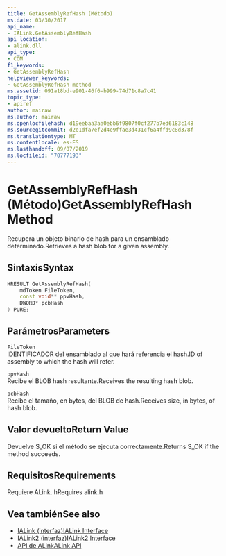 ```yaml
---
title: GetAssemblyRefHash (Método)
ms.date: 03/30/2017
api_name:
- IALink.GetAssemblyRefHash
api_location:
- alink.dll
api_type:
- COM
f1_keywords:
- GetAssemblyRefHash
helpviewer_keywords:
- GetAssemblyRefHash method
ms.assetid: 091a18bd-e901-46f6-b999-74d71c8a7c41
topic_type:
- apiref
author: mairaw
ms.author: mairaw
ms.openlocfilehash: d19eebaa3aa0ebb6f9807f0cf277b7ed6183c148
ms.sourcegitcommit: d2e1dfa7ef2d4e9ffae3d431cf6a4ffd9c8d378f
ms.translationtype: MT
ms.contentlocale: es-ES
ms.lasthandoff: 09/07/2019
ms.locfileid: "70777193"
---
```

# <a name="getassemblyrefhash-method"></a><span data-ttu-id="6d34b-102">GetAssemblyRefHash (Método)</span><span class="sxs-lookup"><span data-stu-id="6d34b-102">GetAssemblyRefHash Method</span></span>
<span data-ttu-id="6d34b-103">Recupera un objeto binario de hash para un ensamblado determinado.</span><span class="sxs-lookup"><span data-stu-id="6d34b-103">Retrieves a hash blob for a given assembly.</span></span>  
  
## <a name="syntax"></a><span data-ttu-id="6d34b-104">Sintaxis</span><span class="sxs-lookup"><span data-stu-id="6d34b-104">Syntax</span></span>  
  
```cpp  
HRESULT GetAssemblyRefHash(  
    mdToken FileToken,  
    const void** ppvHash,  
    DWORD* pcbHash  
) PURE;  
```  
  
## <a name="parameters"></a><span data-ttu-id="6d34b-105">Parámetros</span><span class="sxs-lookup"><span data-stu-id="6d34b-105">Parameters</span></span>  
 `FileToken`  
 <span data-ttu-id="6d34b-106">IDENTIFICADOR del ensamblado al que hará referencia el hash.</span><span class="sxs-lookup"><span data-stu-id="6d34b-106">ID of assembly to which the hash will refer.</span></span>  
  
 `ppvHash`  
 <span data-ttu-id="6d34b-107">Recibe el BLOB hash resultante.</span><span class="sxs-lookup"><span data-stu-id="6d34b-107">Receives the resulting hash blob.</span></span>  
  
 `pcbHash`  
 <span data-ttu-id="6d34b-108">Recibe el tamaño, en bytes, del BLOB de hash.</span><span class="sxs-lookup"><span data-stu-id="6d34b-108">Receives size, in bytes, of hash blob.</span></span>  
  
## <a name="return-value"></a><span data-ttu-id="6d34b-109">Valor devuelto</span><span class="sxs-lookup"><span data-stu-id="6d34b-109">Return Value</span></span>  
 <span data-ttu-id="6d34b-110">Devuelve S_OK si el método se ejecuta correctamente.</span><span class="sxs-lookup"><span data-stu-id="6d34b-110">Returns S_OK if the method succeeds.</span></span>  
  
## <a name="requirements"></a><span data-ttu-id="6d34b-111">Requisitos</span><span class="sxs-lookup"><span data-stu-id="6d34b-111">Requirements</span></span>  
 <span data-ttu-id="6d34b-112">Requiere ALink. h</span><span class="sxs-lookup"><span data-stu-id="6d34b-112">Requires alink.h</span></span>  
  
## <a name="see-also"></a><span data-ttu-id="6d34b-113">Vea también</span><span class="sxs-lookup"><span data-stu-id="6d34b-113">See also</span></span>

- [<span data-ttu-id="6d34b-114">IALink (interfaz)</span><span class="sxs-lookup"><span data-stu-id="6d34b-114">IALink Interface</span></span>](ialink-interface.md)
- [<span data-ttu-id="6d34b-115">IALink2 (interfaz)</span><span class="sxs-lookup"><span data-stu-id="6d34b-115">IALink2 Interface</span></span>](ialink2-interface.md)
- [<span data-ttu-id="6d34b-116">API de ALink</span><span class="sxs-lookup"><span data-stu-id="6d34b-116">ALink API</span></span>](index.md)
